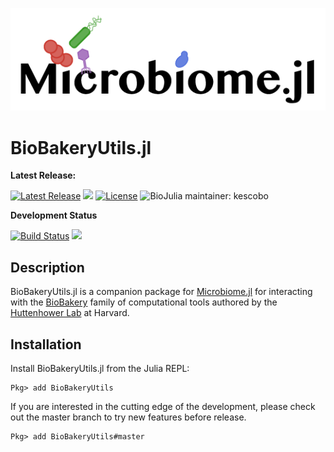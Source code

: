 ![Microbiome.jl logo](https://github.com/BioJulia/Microbiome.jl/blob/master/logo.png)

# BioBakeryUtils.jl

**Latest Release:**

[![Latest Release](https://img.shields.io/github/release/BioJulia/BioBakeryUtils.jl.svg)](https://github.com/BioJulia/BioBakeryUtils.jl/releases/latest)
[![](https://img.shields.io/badge/docs-stable-blue.svg)](https://biojulia.github.io/BioBakeryUtils.jl/stable)
[![License](https://img.shields.io/badge/license-MIT-green.svg)](https://github.com/BioJulia/BioBakeryUtils.jl/blob/master/LICENSE)
![BioJulia maintainer: kescobo](https://img.shields.io/badge/BioJulia%20Maintainer-kescobo-blue.svg)

**Development Status**

[![Build Status](https://travis-ci.org/BioJulia/BioBakeryUtils.jl.svg?branch=master)](https://travis-ci.org/BioJulia/BioBakeryUtils.jl)
[![](https://img.shields.io/badge/docs-latest-blue.svg)](https://biojulia.github.io/BioBakeryUtils.jl/latest)

## Description

BioBakeryUtils.jl is a companion package for [Microbiome.jl](https://github.com/BioJulia/Microbiome.jl)
for interacting with the [BioBakery](https://bitbucket.org/biobakery/biobakery/wiki/Home)
family of computational tools
authored by the [Huttenhower Lab](http://huttenhower.sph.harvard.edu/) at Harvard.

## Installation

Install BioBakeryUtils.jl from the Julia REPL:

```
Pkg> add BioBakeryUtils
```

If you are interested in the cutting edge of the development, please check out
the master branch to try new features before release.

```
Pkg> add BioBakeryUtils#master
```

